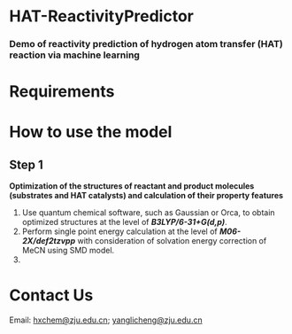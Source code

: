 # HAT-ReactivityPredictor
### Demo of reactivity prediction of hydrogen atom transfer (HAT) reaction via machine learning

# Requirements

# How to use the model
## Step 1
**Optimization of the structures of reactant and product molecules (substrates and HAT catalysts) and calculation of their property features**

1. Use quantum chemical software, such as Gaussian or Orca, to obtain optimized structures at the level of ***B3LYP/6-31+G(d,p)***.
2. Perform single point energy calculation at the level of ***M06-2X/def2tzvpp*** with consideration of solvation energy correction of MeCN using SMD model. 
3. 


# Contact Us
Email: hxchem@zju.edu.cn; yanglicheng@zju.edu.cn 
